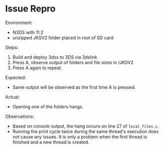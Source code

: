 # Issue Repro

Environment:

* N3DS with 11.2
* unzipped JKSV2 folder placed in root of SD card

Steps:

1. Build and deploy 3dsx to 3DS via 3dslink
2. Press A, observe output of folders and file sizes in /JKSV2
3. Press A again to repeat.

Expected:

* Same output will be observed as the first time A is pressed.

Actual:

* Opening one of the folders hangs.

Observations:

* Based on console output, the hang occurs on line 27 of `local_files.c`.
* Running the print cycle twice during the same thread's execution does not cause any issues. It is only a problem when the first thread is finished and a new thread is created.